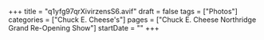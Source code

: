 +++
title = "q1yfg97qrXivirzensS6.avif"
draft = false
tags = ["Photos"]
categories = ["Chuck E. Cheese's"]
pages = ["Chuck E. Cheese Northridge Grand Re-Opening Show"]
startDate = ""
+++

